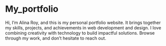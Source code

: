 # My_portfolio
Hi, I’m Alina Roy, and this is my personal portfolio website. It brings together my skills, projects, and achievements in web development and design. I love combining creativity with technology to build impactful solutions. Browse through my work, and don’t hesitate to reach out.
